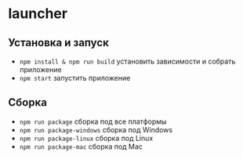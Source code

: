 # launcher

## Установка и запуск

- `npm install & npm run build` установить зависимости и собрать приложение
- `npm start` запустить приложение

## Сборка

- `npm run package` сборка под все платформы
- `npm run package-windows` сборка под Windows
- `npm run package-linux` сборка под Linux
- `npm run package-mac` сборка под Mac
